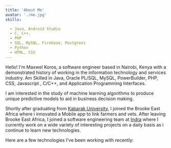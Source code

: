 ```yaml
---
title: 'About Me'
avatar: './me.jpg'
skills:

  - Java, Android Studio
  - C, C++, 
  - PHP
  - SQL, MySQL, Firebase, Postgress
  - Python
  - HTML, CSS
---
```


Hello! I'm Maxwel Koros, a software engineer based in Nairobi, Kenya with a demonstrated history of working in the information technology and services industry. Am Skilled in Java, Oracle PL/SQL, MySQL, PowerBuilder, PHP, CSS, Javascript , C/C++, and Application Programming Interfaces.

I am interested in the study of machine learning algorithms to produce unique predictive models to aid in business decision making. 

Shortly after graduating from [Kabarak University](https://www.kabarak.ac.ke/), I joined the Brooke East Africa where i  innovated a Mobile app to link farmers  and vets. After leaving Brooke East Africa, I joined a software engineering team at [Indra](https://www.indracompany.com/) where I currently work on a wide variety of interesting projects on a daily basis as i continue to learn new technologies.

Here are a few technologies I've been working with recently:

